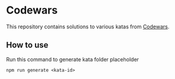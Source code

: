# Codewars

This repository contains solutions to various katas from [Codewars](https://www.codewars.com/users/danieledeluca/completed_solutions).

## How to use

Run this command to generate kata folder placeholder

```
npm run generate <kata-id>
```
